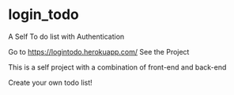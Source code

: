 # login_todo
A Self To do list with Authentication 

Go to https://logintodo.herokuapp.com/  See the Project

This is a self project with a combination of front-end and back-end

Create your own todo list!
